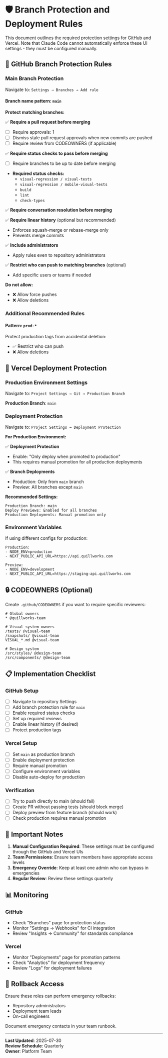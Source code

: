 # 🛡️ Branch Protection and Deployment Rules

This document outlines the required protection settings for GitHub and Vercel. Note that Claude Code cannot automatically enforce these UI settings - they must be configured manually.

## 📌 GitHub Branch Protection Rules

### Main Branch Protection

Navigate to: `Settings → Branches → Add rule`

#### Branch name pattern: `main`

**Protect matching branches:**

✅ **Require a pull request before merging**
- [ ] Require approvals: 1
- [ ] Dismiss stale pull request approvals when new commits are pushed
- [ ] Require review from CODEOWNERS (if applicable)

✅ **Require status checks to pass before merging**
- [ ] Require branches to be up to date before merging
- **Required status checks:**
  - `visual-regression / visual-tests`
  - `visual-regression / mobile-visual-tests`
  - `build`
  - `lint`
  - `check-types`

✅ **Require conversation resolution before merging**

✅ **Require linear history** (optional but recommended)
- Enforces squash-merge or rebase-merge only
- Prevents merge commits

✅ **Include administrators**
- Apply rules even to repository administrators

✅ **Restrict who can push to matching branches** (optional)
- Add specific users or teams if needed

**Do not allow:**
- ❌ Allow force pushes
- ❌ Allow deletions

### Additional Recommended Rules

#### Pattern: `prod-*`
Protect production tags from accidental deletion:
- ✅ Restrict who can push
- ❌ Allow deletions

## 🚀 Vercel Deployment Protection

### Production Environment Settings

Navigate to: `Project Settings → Git → Production Branch`

**Production Branch**: `main`

### Deployment Protection

Navigate to: `Project Settings → Deployment Protection`

**For Production Environment:**

✅ **Deployment Protection**
- Enable: "Only deploy when promoted to production"
- This requires manual promotion for all production deployments

✅ **Branch Deployments**
- Production: Only from `main` branch
- Preview: All branches except `main`

**Recommended Settings:**

```
Production Branch: main
Deploy Previews: Enabled for all branches
Production Deployments: Manual promotion only
```

### Environment Variables

If using different configs for production:

```
Production:
- NODE_ENV=production
- NEXT_PUBLIC_API_URL=https://api.quillworks.com

Preview:
- NODE_ENV=development
- NEXT_PUBLIC_API_URL=https://staging-api.quillworks.com
```

## 🔒 CODEOWNERS (Optional)

Create `.github/CODEOWNERS` if you want to require specific reviewers:

```
# Global owners
* @quillworks-team

# Visual system owners
/tests/ @visual-team
/snapshots/ @visual-team
VISUAL_*.md @visual-team

# Design system
/src/styles/ @design-team
/src/components/ @design-team
```

## 📋 Implementation Checklist

### GitHub Setup
- [ ] Navigate to repository Settings
- [ ] Add branch protection rule for `main`
- [ ] Enable required status checks
- [ ] Set up required reviews
- [ ] Enable linear history (if desired)
- [ ] Protect production tags

### Vercel Setup
- [ ] Set `main` as production branch
- [ ] Enable deployment protection
- [ ] Require manual promotion
- [ ] Configure environment variables
- [ ] Disable auto-deploy for production

### Verification
- [ ] Try to push directly to main (should fail)
- [ ] Create PR without passing tests (should block merge)
- [ ] Deploy preview from feature branch (should work)
- [ ] Check production requires manual promotion

## 🚨 Important Notes

1. **Manual Configuration Required**: These settings must be configured through the GitHub and Vercel UIs
2. **Team Permissions**: Ensure team members have appropriate access levels
3. **Emergency Override**: Keep at least one admin who can bypass in emergencies
4. **Regular Review**: Review these settings quarterly

## 📊 Monitoring

### GitHub
- Check "Branches" page for protection status
- Monitor "Settings → Webhooks" for CI integration
- Review "Insights → Community" for standards compliance

### Vercel
- Monitor "Deployments" page for promotion patterns
- Check "Analytics" for deployment frequency
- Review "Logs" for deployment failures

## 🔄 Rollback Access

Ensure these roles can perform emergency rollbacks:
- Repository administrators
- Deployment team leads
- On-call engineers

Document emergency contacts in your team runbook.

---

**Last Updated**: 2025-07-30  
**Review Schedule**: Quarterly  
**Owner**: Platform Team